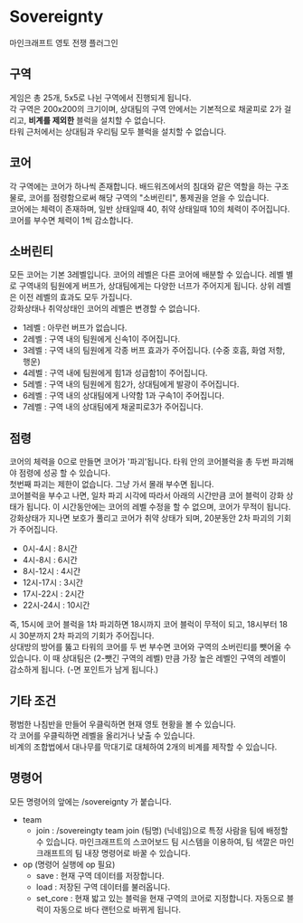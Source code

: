 # Sovereignty
마인크래프트 영토 전쟁 플러그인

## 구역
게임은 총 25개, 5x5로 나뉜 구역에서 진행되게 됩니다.<br>
각 구역은 200x200의 크기이며, 상대팀의 구역 안에서는 기본적으로 채굴피로 2가 걸리고, **비계를 제외한** 블럭을 설치할 수 없습니다.<br>
타워 근처에서는 상대팀과 우리팀 모두 블럭을 설치할 수 없습니다.

## 코어
각 구역에는 코어가 하나씩 존재합니다. 배드워즈에서의 침대와 같은 역할을 하는 구조물로, 코어를 점령함으로써 해당 구역의 "소버린티", 통제권을 얻을 수 있습니다.<br>
코어에는 체력이 존재하며, 일반 상태일때 40, 취약 상태일때 10의 체력이 주어집니다. 코어를 부수면 체력이 1씩 감소합니다.

## 소버린티
모든 코어는 기본 3레벨입니다. 코어의 레벨은 다른 코어에 배분할 수 있습니다. 레벨 별로 구역내의 팀원에게 버프가, 상대팀에게는 다양한 너프가 주어지게 됩니다. 상위 레벨은 이전 레벨의 효과도 모두 가집니다. <br>
강화상태나 취약상태인 코어의 레벨은 변경할 수 없습니다.
- 1레벨 : 아무런 버프가 없습니다.
- 2레벨 : 구역 내의 팀원에게 신속1이 주어집니다.
- 3레벨 : 구역 내의 팀원에게 각종 버프 효과가 주어집니다. (수중 호흡, 화염 저항, 행운)
- 4레벨 : 구역 내에 팀원에게 힘1과 성급함1이 주어집니다.
- 5레벨 : 구역 내의 팀원에게 힘2가, 상대팀에게 발광이 주어집니다.
- 6레벨 : 구역 내의 상대팀에게 나약함 1과 구속1이 주어집니다.
- 7레벨 : 구역 내의 상대팀에게 채굴피로3가 주어집니다.

## 점령
코어의 체력을 0으로 만들면 코어가 '파괴'됩니다. 타워 안의 코어블럭을 총 두번 파괴해야 점령에 성공 할 수 있습니다.<br>
첫번째 파괴는 제한이 없습니다. 그냥 가서 몰래 부수면 됩니다.<br>
코어블럭을 부수고 나면, 일차 파괴 시각에 따라서 아래의 시간만큼 코어 블럭이 강화 상태가 됩니다. 이 시간동안에는 코어의 레벨 수정을 할 수 없으며, 코어가 무적이 됩니다.<br>
강화상태가 지나면 보호가 풀리고 코어가 취약 상태가 되며, 20분동안 2차 파괴의 기회가 주어집니다.
- 0시-4시 : 8시간
- 4시-8시 : 6시간
- 8시-12시 : 4시간
- 12시-17시 : 3시간
- 17시-22시 : 2시간
- 22시-24시 : 10시간

즉, 15시에 코어 블럭을 1차 파괴하면 18시까지 코어 블럭이 무적이 되고, 18시부터 18시 30분까지 2차 파괴의 기회가 주어집니다. <br>
상대방의 방어를 뚫고 타워의 코어를 두 번 부수면 코어와 구역의 소버린티를 뺏어올 수 있습니다. 이 때 상대팀은 (2-뺏긴 구역의 레벨) 만큼 가장 높은 레벨인 구역의 레벨이 감소하게 됩니다. (-면 포인트가 남게 됩니다.)

## 기타 조건
평범한 나침반을 만들어 우클릭하면 현재 영토 현황을 볼 수 있습니다.<br>
각 코어를 우클릭하면 레벨을 올리거나 낮출 수 있습니다.<br>
비계의 조합법에서 대나무를 막대기로 대체하여 2개의 비계를 제작할 수 있습니다.

## 명령어
모든 명령어의 앞에는 /sovereignty 가 붙습니다.
* team
  - join : /sovereingty team join (팀명) (닉네임)으로 특정 사람을 팀에 배정할 수 있습니다. 마인크래프트의 스코어보드 팀 시스템을 이용하여, 팀 색깔은 마인크래프트의 팀 내장 명령어로 바꿀 수 있습니다.
* op (명령어 실행에 op 필요)
  - save : 현재 구역 데이터를 저장합니다.
  - load : 저장된 구역 데이터를 불러옵니다.
  - set_core : 현재 밟고 있는 블럭을 현재 구역의 코어로 지정합니다. 자동으로 블럭이 자동으로 바다 랜턴으로 바뀌게 됩니다.
  
